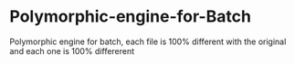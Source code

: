 # Polymorphic-engine-for-Batch
Polymorphic engine for batch, each file is 100% different with the original and each one is 100% differerent

